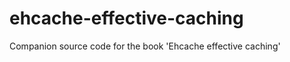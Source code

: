 ehcache-effective-caching
=========================

Companion source code for the book 'Ehcache effective caching'